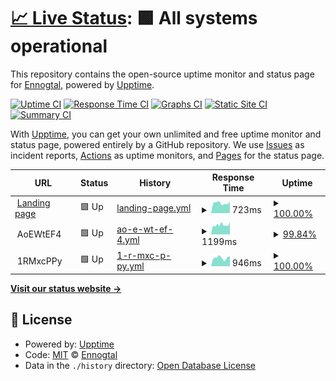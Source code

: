 # [📈 Live Status](https://Ennogtal.github.io/upptime): <!--live status--> **🟩 All systems operational**

This repository contains the open-source uptime monitor and status page for [Ennogtal](https://ennogtal.com), powered by [Upptime](https://github.com/upptime/upptime).

[![Uptime CI](https://github.com/Ennogtal/upptime/workflows/Uptime%20CI/badge.svg)](https://github.com/Ennogtal/upptime/actions?query=workflow%3A%22Uptime+CI%22)
[![Response Time CI](https://github.com/Ennogtal/upptime/workflows/Response%20Time%20CI/badge.svg)](https://github.com/Ennogtal/upptime/actions?query=workflow%3A%22Response+Time+CI%22)
[![Graphs CI](https://github.com/Ennogtal/upptime/workflows/Graphs%20CI/badge.svg)](https://github.com/Ennogtal/upptime/actions?query=workflow%3A%22Graphs+CI%22)
[![Static Site CI](https://github.com/Ennogtal/upptime/workflows/Static%20Site%20CI/badge.svg)](https://github.com/Ennogtal/upptime/actions?query=workflow%3A%22Static+Site+CI%22)
[![Summary CI](https://github.com/Ennogtal/upptime/workflows/Summary%20CI/badge.svg)](https://github.com/Ennogtal/upptime/actions?query=workflow%3A%22Summary+CI%22)

With [Upptime](https://upptime.js.org), you can get your own unlimited and free uptime monitor and status page, powered entirely by a GitHub repository. We use [Issues](https://github.com/Ennogtal/upptime/issues) as incident reports, [Actions](https://github.com/Ennogtal/upptime/actions) as uptime monitors, and [Pages](https://Ennogtal.github.io/upptime) for the status page.

<!--start: status pages-->
<!-- This summary is generated by Upptime (https://github.com/upptime/upptime) -->
<!-- Do not edit this manually, your changes will be overwritten -->
<!-- prettier-ignore -->
| URL | Status | History | Response Time | Uptime |
| --- | ------ | ------- | ------------- | ------ |
| <img alt="" src="https://icons.duckduckgo.com/ip3/ennogtal.com.ico" height="13"> [Landing page](https://ennogtal.com) | 🟩 Up | [landing-page.yml](https://github.com/ennogtal/upptime/commits/HEAD/history/landing-page.yml) | <details><summary><img alt="Response time graph" src="./graphs/landing-page/response-time-week.png" height="20"> 723ms</summary><br><a href="https://Ennogtal.github.io/upptime/history/landing-page"><img alt="Response time 723" src="https://img.shields.io/endpoint?url=https%3A%2F%2Fraw.githubusercontent.com%2Fennogtal%2Fupptime%2FHEAD%2Fapi%2Flanding-page%2Fresponse-time.json"></a><br><a href="https://Ennogtal.github.io/upptime/history/landing-page"><img alt="24-hour response time 782" src="https://img.shields.io/endpoint?url=https%3A%2F%2Fraw.githubusercontent.com%2Fennogtal%2Fupptime%2FHEAD%2Fapi%2Flanding-page%2Fresponse-time-day.json"></a><br><a href="https://Ennogtal.github.io/upptime/history/landing-page"><img alt="7-day response time 723" src="https://img.shields.io/endpoint?url=https%3A%2F%2Fraw.githubusercontent.com%2Fennogtal%2Fupptime%2FHEAD%2Fapi%2Flanding-page%2Fresponse-time-week.json"></a><br><a href="https://Ennogtal.github.io/upptime/history/landing-page"><img alt="30-day response time 711" src="https://img.shields.io/endpoint?url=https%3A%2F%2Fraw.githubusercontent.com%2Fennogtal%2Fupptime%2FHEAD%2Fapi%2Flanding-page%2Fresponse-time-month.json"></a><br><a href="https://Ennogtal.github.io/upptime/history/landing-page"><img alt="1-year response time 723" src="https://img.shields.io/endpoint?url=https%3A%2F%2Fraw.githubusercontent.com%2Fennogtal%2Fupptime%2FHEAD%2Fapi%2Flanding-page%2Fresponse-time-year.json"></a></details> | <details><summary><a href="https://Ennogtal.github.io/upptime/history/landing-page">100.00%</a></summary><a href="https://Ennogtal.github.io/upptime/history/landing-page"><img alt="All-time uptime 99.97%" src="https://img.shields.io/endpoint?url=https%3A%2F%2Fraw.githubusercontent.com%2Fennogtal%2Fupptime%2FHEAD%2Fapi%2Flanding-page%2Fuptime.json"></a><br><a href="https://Ennogtal.github.io/upptime/history/landing-page"><img alt="24-hour uptime 100.00%" src="https://img.shields.io/endpoint?url=https%3A%2F%2Fraw.githubusercontent.com%2Fennogtal%2Fupptime%2FHEAD%2Fapi%2Flanding-page%2Fuptime-day.json"></a><br><a href="https://Ennogtal.github.io/upptime/history/landing-page"><img alt="7-day uptime 100.00%" src="https://img.shields.io/endpoint?url=https%3A%2F%2Fraw.githubusercontent.com%2Fennogtal%2Fupptime%2FHEAD%2Fapi%2Flanding-page%2Fuptime-week.json"></a><br><a href="https://Ennogtal.github.io/upptime/history/landing-page"><img alt="30-day uptime 100.00%" src="https://img.shields.io/endpoint?url=https%3A%2F%2Fraw.githubusercontent.com%2Fennogtal%2Fupptime%2FHEAD%2Fapi%2Flanding-page%2Fuptime-month.json"></a><br><a href="https://Ennogtal.github.io/upptime/history/landing-page"><img alt="1-year uptime 99.97%" src="https://img.shields.io/endpoint?url=https%3A%2F%2Fraw.githubusercontent.com%2Fennogtal%2Fupptime%2FHEAD%2Fapi%2Flanding-page%2Fuptime-year.json"></a></details>
| <img alt="" src="https://icons.duckduckgo.com/ip3/null.ico" height="13"> AoEWtEF4 | 🟩 Up | [ao-e-wt-ef-4.yml](https://github.com/ennogtal/upptime/commits/HEAD/history/ao-e-wt-ef-4.yml) | <details><summary><img alt="Response time graph" src="./graphs/ao-e-wt-ef-4/response-time-week.png" height="20"> 1199ms</summary><br><a href="https://Ennogtal.github.io/upptime/history/ao-e-wt-ef-4"><img alt="Response time 1254" src="https://img.shields.io/endpoint?url=https%3A%2F%2Fraw.githubusercontent.com%2Fennogtal%2Fupptime%2FHEAD%2Fapi%2Fao-e-wt-ef-4%2Fresponse-time.json"></a><br><a href="https://Ennogtal.github.io/upptime/history/ao-e-wt-ef-4"><img alt="24-hour response time 1071" src="https://img.shields.io/endpoint?url=https%3A%2F%2Fraw.githubusercontent.com%2Fennogtal%2Fupptime%2FHEAD%2Fapi%2Fao-e-wt-ef-4%2Fresponse-time-day.json"></a><br><a href="https://Ennogtal.github.io/upptime/history/ao-e-wt-ef-4"><img alt="7-day response time 1199" src="https://img.shields.io/endpoint?url=https%3A%2F%2Fraw.githubusercontent.com%2Fennogtal%2Fupptime%2FHEAD%2Fapi%2Fao-e-wt-ef-4%2Fresponse-time-week.json"></a><br><a href="https://Ennogtal.github.io/upptime/history/ao-e-wt-ef-4"><img alt="30-day response time 1254" src="https://img.shields.io/endpoint?url=https%3A%2F%2Fraw.githubusercontent.com%2Fennogtal%2Fupptime%2FHEAD%2Fapi%2Fao-e-wt-ef-4%2Fresponse-time-month.json"></a><br><a href="https://Ennogtal.github.io/upptime/history/ao-e-wt-ef-4"><img alt="1-year response time 1254" src="https://img.shields.io/endpoint?url=https%3A%2F%2Fraw.githubusercontent.com%2Fennogtal%2Fupptime%2FHEAD%2Fapi%2Fao-e-wt-ef-4%2Fresponse-time-year.json"></a></details> | <details><summary><a href="https://Ennogtal.github.io/upptime/history/ao-e-wt-ef-4">99.84%</a></summary><a href="https://Ennogtal.github.io/upptime/history/ao-e-wt-ef-4"><img alt="All-time uptime 99.60%" src="https://img.shields.io/endpoint?url=https%3A%2F%2Fraw.githubusercontent.com%2Fennogtal%2Fupptime%2FHEAD%2Fapi%2Fao-e-wt-ef-4%2Fuptime.json"></a><br><a href="https://Ennogtal.github.io/upptime/history/ao-e-wt-ef-4"><img alt="24-hour uptime 100.00%" src="https://img.shields.io/endpoint?url=https%3A%2F%2Fraw.githubusercontent.com%2Fennogtal%2Fupptime%2FHEAD%2Fapi%2Fao-e-wt-ef-4%2Fuptime-day.json"></a><br><a href="https://Ennogtal.github.io/upptime/history/ao-e-wt-ef-4"><img alt="7-day uptime 99.84%" src="https://img.shields.io/endpoint?url=https%3A%2F%2Fraw.githubusercontent.com%2Fennogtal%2Fupptime%2FHEAD%2Fapi%2Fao-e-wt-ef-4%2Fuptime-week.json"></a><br><a href="https://Ennogtal.github.io/upptime/history/ao-e-wt-ef-4"><img alt="30-day uptime 99.60%" src="https://img.shields.io/endpoint?url=https%3A%2F%2Fraw.githubusercontent.com%2Fennogtal%2Fupptime%2FHEAD%2Fapi%2Fao-e-wt-ef-4%2Fuptime-month.json"></a><br><a href="https://Ennogtal.github.io/upptime/history/ao-e-wt-ef-4"><img alt="1-year uptime 99.60%" src="https://img.shields.io/endpoint?url=https%3A%2F%2Fraw.githubusercontent.com%2Fennogtal%2Fupptime%2FHEAD%2Fapi%2Fao-e-wt-ef-4%2Fuptime-year.json"></a></details>
| <img alt="" src="https://icons.duckduckgo.com/ip3/null.ico" height="13"> 1RMxcPPy | 🟩 Up | [1-r-mxc-p-py.yml](https://github.com/ennogtal/upptime/commits/HEAD/history/1-r-mxc-p-py.yml) | <details><summary><img alt="Response time graph" src="./graphs/1-r-mxc-p-py/response-time-week.png" height="20"> 946ms</summary><br><a href="https://Ennogtal.github.io/upptime/history/1-r-mxc-p-py"><img alt="Response time 994" src="https://img.shields.io/endpoint?url=https%3A%2F%2Fraw.githubusercontent.com%2Fennogtal%2Fupptime%2FHEAD%2Fapi%2F1-r-mxc-p-py%2Fresponse-time.json"></a><br><a href="https://Ennogtal.github.io/upptime/history/1-r-mxc-p-py"><img alt="24-hour response time 959" src="https://img.shields.io/endpoint?url=https%3A%2F%2Fraw.githubusercontent.com%2Fennogtal%2Fupptime%2FHEAD%2Fapi%2F1-r-mxc-p-py%2Fresponse-time-day.json"></a><br><a href="https://Ennogtal.github.io/upptime/history/1-r-mxc-p-py"><img alt="7-day response time 946" src="https://img.shields.io/endpoint?url=https%3A%2F%2Fraw.githubusercontent.com%2Fennogtal%2Fupptime%2FHEAD%2Fapi%2F1-r-mxc-p-py%2Fresponse-time-week.json"></a><br><a href="https://Ennogtal.github.io/upptime/history/1-r-mxc-p-py"><img alt="30-day response time 994" src="https://img.shields.io/endpoint?url=https%3A%2F%2Fraw.githubusercontent.com%2Fennogtal%2Fupptime%2FHEAD%2Fapi%2F1-r-mxc-p-py%2Fresponse-time-month.json"></a><br><a href="https://Ennogtal.github.io/upptime/history/1-r-mxc-p-py"><img alt="1-year response time 994" src="https://img.shields.io/endpoint?url=https%3A%2F%2Fraw.githubusercontent.com%2Fennogtal%2Fupptime%2FHEAD%2Fapi%2F1-r-mxc-p-py%2Fresponse-time-year.json"></a></details> | <details><summary><a href="https://Ennogtal.github.io/upptime/history/1-r-mxc-p-py">100.00%</a></summary><a href="https://Ennogtal.github.io/upptime/history/1-r-mxc-p-py"><img alt="All-time uptime 99.53%" src="https://img.shields.io/endpoint?url=https%3A%2F%2Fraw.githubusercontent.com%2Fennogtal%2Fupptime%2FHEAD%2Fapi%2F1-r-mxc-p-py%2Fuptime.json"></a><br><a href="https://Ennogtal.github.io/upptime/history/1-r-mxc-p-py"><img alt="24-hour uptime 100.00%" src="https://img.shields.io/endpoint?url=https%3A%2F%2Fraw.githubusercontent.com%2Fennogtal%2Fupptime%2FHEAD%2Fapi%2F1-r-mxc-p-py%2Fuptime-day.json"></a><br><a href="https://Ennogtal.github.io/upptime/history/1-r-mxc-p-py"><img alt="7-day uptime 100.00%" src="https://img.shields.io/endpoint?url=https%3A%2F%2Fraw.githubusercontent.com%2Fennogtal%2Fupptime%2FHEAD%2Fapi%2F1-r-mxc-p-py%2Fuptime-week.json"></a><br><a href="https://Ennogtal.github.io/upptime/history/1-r-mxc-p-py"><img alt="30-day uptime 99.53%" src="https://img.shields.io/endpoint?url=https%3A%2F%2Fraw.githubusercontent.com%2Fennogtal%2Fupptime%2FHEAD%2Fapi%2F1-r-mxc-p-py%2Fuptime-month.json"></a><br><a href="https://Ennogtal.github.io/upptime/history/1-r-mxc-p-py"><img alt="1-year uptime 99.53%" src="https://img.shields.io/endpoint?url=https%3A%2F%2Fraw.githubusercontent.com%2Fennogtal%2Fupptime%2FHEAD%2Fapi%2F1-r-mxc-p-py%2Fuptime-year.json"></a></details>

<!--end: status pages-->

[**Visit our status website →**](https://Ennogtal.github.io/upptime)

## 📄 License

- Powered by: [Upptime](https://github.com/upptime/upptime)
- Code: [MIT](./LICENSE) © [Ennogtal](https://ennogtal.com)
- Data in the `./history` directory: [Open Database License](https://opendatacommons.org/licenses/odbl/1-0/)
